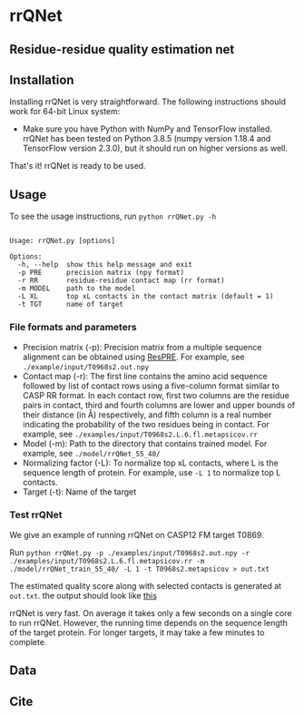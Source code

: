# rrQNet

<h2>Residue-residue quality estimation net</h2> 

## Installation

Installing rrQNet is very straightforward. The following instructions should work for 64-bit Linux system:

- Make sure you have Python with NumPy and TensorFlow installed. rrQNet has been tested on Python 3.8.5 (numpy version 1.18.4 and TensorFlow version 2.3.0), but it should run on higher versions as well.

That's it! rrQNet is ready to be used.

## Usage

To see the usage instructions, run `python rrQNet.py -h`

```

Usage: rrQNet.py [options]

Options:
  -h, --help  show this help message and exit
  -p PRE      precision matrix (npy format)
  -r RR       residue-residue contact map (rr format)
  -m MODEL    path to the model
  -L XL       top xL contacts in the contact matrix (default = 1)
  -t TGT      name of target

```

### File formats and parameters

- Precision matrix (-p): Precision matrix from a multiple sequence alignment can be obtained using [ResPRE](https://github.com/leeyang/ResPRE). For example, see `./example/input/T0968s2.out.npy`
- Contact map (-r): The first line contains the amino acid sequence followed by list of contact rows using a five-column format similar to CASP RR format. In each contact row, first two columns are the residue pairs in contact, third and fourth columns are lower and upper bounds of their distance (in Å) respectively, and fifth column is a real number indicating the probability of the two residues being in contact. For example, see `./examples/input/T0968s2.L.6.fl.metapsicov.rr`   
- Model (-m): Path to the directory that contains trained model. For example, see `./model/rrQNet_55_40/`
- Normalizing factor (-L): To normalize top xL contacts, where L is the sequence length of protein. For example, use `-L 1` to normalize top L contacts. 
- Target (-t): Name of the target

### Test rrQNet

We give an example of running rrQNet on CASP12 FM target T0869.

Run `python rrQNet.py -p ./examples/input/T0968s2.out.npy -r ./examples/input/T0968s2.L.6.fl.metapsicov.rr -m ./model/rrQNet_train_55_40/ -L 1 -t T0968s2.metapsicov > out.txt`

The estimated quality score along with selected contacts is generated at `out.txt`. the output should look like [this](examples/output/T0968s2.metapsicov.txt)

rrQNet is very fast. On average it takes only a few seconds on a single core to run rrQNet. However, the running time depends on the sequence length of the target protein. For longer targets, it may take a few minutes to complete.

## Data

## Cite
